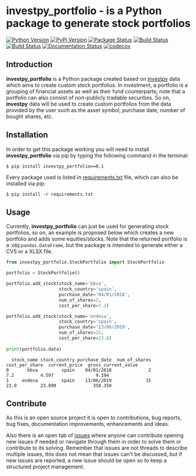 # investpy_portfolio - is a Python package to generate stock portfolios

[![Python Version](https://img.shields.io/pypi/pyversions/investpy_portfolio.svg)](https://pypi.org/project/investpy_portfolio/)
[![PyPi Version](https://img.shields.io/pypi/v/investpy_portfolio.svg)](https://pypi.org/project/investpy_portfolio/)
[![Package Status](https://img.shields.io/pypi/status/investpy_portfolio.svg)](https://pypi.org/project/investpy_portfolio/)
[![Build Status](https://dev.azure.com/alvarob96/alvarob96/_apis/build/status/alvarob96.investpy_portfolio?branchName=master)](https://dev.azure.com/alvarob96/alvarob96/_build?definitionId=1&_a=summary)
[![Build Status](https://img.shields.io/travis/alvarob96/investpy_portfolio/master.svg?label=Travis%20CI&logo=travis&logoColor=white)](https://travis-ci.org/alvarob96/investpy_portfolio)
[![Documentation Status](https://readthedocs.org/projects/investpy_portfolio/badge/?version=latest)](https://investpy_portfolio.readthedocs.io/)
[![codecov](https://codecov.io/gh/alvarob96/investpy_portfolio/branch/master/graph/badge.svg)](https://codecov.io/gh/alvarob96/investpy_portfolio)

## Introduction

**investpy_portfolio** is a Python package created based on [investpy](https://github.com/alvarob96/investpy) data which
aims to create custom stock portfolios. In investment, a portfolio is a grouping of financial assets as well as their
fund counterparts; note that a portfolio can also consist of non-publicly tradable securities. So on, **investpy** data 
will be used to create custom portfolios from the data provided by the user such as the asset symbol, purchase date, 
number of bought shares, etc.

## Installation

In order to get this package working you will need to install **investpy_portfolio** via pip by typing the following 
command in the terminal:

``$ pip install investpy_portfolio==0.1``

Every package used is listed in [requirements.txt](https://github.com/alvarob96/investpy_portfolio/blob/master/requirements.txt) 
file, which can also be installed via pip:

``$ pip install -r requirements.txt``

## Usage

Currently, **investpy_portfolio** can just be used for generating stock portfolios, so on, an example is proposed below
which creates a new portfolio and adds some equities/stocks. Note that the returned portfolio is a :obj:`pandas.DataFrame`,
but the package is intended to generate either a CVS or a XLSX file.

```python
from investpy_portfolio.StockPortfolio import StockPortfolio

portfolio = StockPortfolio()

portfolio.add_stock(stock_name='bbva',
                    stock_country='spain',
                    purchase_date='04/01/2018',
                    num_of_shares=2,
                    cost_per_share=7.2)

portfolio.add_stock(stock_name='endesa',
                    stock_country='spain',
                    purchase_date='13/06/2019',
                    num_of_shares=15,
                    cost_per_share=23.8)
                    
print(portfolio.data)
```
```{r, engine='python', count_lines}
  stock_name stock_country purchase_date  num_of_shares  cost_per_share  current_price  gross_current_value  
0       bbva         spain    04/01/2018              2             7.2          4.597                9.194  
1     endesa         spain    13/06/2019             15            23.8         23.890              358.350  
```

## Contribute

As this is an open source project it is open to contributions, bug reports, bug fixes, documentation improvements, 
enhancements and ideas.

Also there is an open tab of [issues](https://github.com/alvarob96/investpy_portfolio/issues) where anyone can 
contribute opening new issues if needed or navigate through them in order to solve them or contribute to its solving. 
Remember that issues are not threads to describe multiple issues, this does not mean that issues can't be discussed, 
but if new issues are reported, a new issue should be open so to keep a structured project management.
